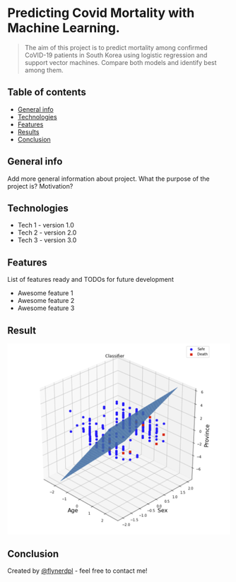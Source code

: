 # Predicting Covid Mortality with Machine Learning.
> The aim of this project is to predict mortality among confirmed CoVID-19 patients in South Korea using logistic regression and support vector machines. 
Compare both models and identify best among them. 

## Table of contents
* [General info](#general-info)
* [Technologies](#technologies)
* [Features](#features)
* [Results](#screenshots)
* [Conclusion](#conclusion)

## General info
Add more general information about project. What the purpose of the project is? Motivation?

## Technologies
* Tech 1 - version 1.0
* Tech 2 - version 2.0
* Tech 3 - version 3.0

## Features
List of features ready and TODOs for future development
* Awesome feature 1
* Awesome feature 2
* Awesome feature 3

## Result
![Example screenshot](./image.png)

## Conclusion
Created by [@flynerdpl](https://www.flynerd.pl/) - feel free to contact me!
